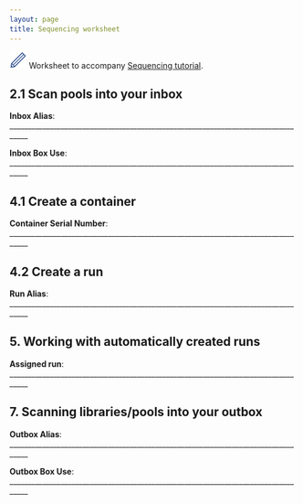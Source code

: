 ```yaml
---
layout: page
title: Sequencing worksheet
---
```




<img src="pics/blue_pencil.png"> Worksheet to accompany [Sequencing tutorial](tutorial-detailed-sequencing).

## 2.1 Scan pools into your inbox

**Inbox Alias**: ___________________________________________________________________________________

**Inbox Box Use**: ___________________________________________________________________________________


## 4.1 Create a container

**Container Serial Number**: ___________________________________________________________________________________

## 4.2 Create a run

**Run Alias**: ___________________________________________________________________________________

## 5. Working with automatically created runs

**Assigned run**: ___________________________________________________________________________________

## 7. Scanning libraries/pools into your outbox

**Outbox Alias**: ___________________________________________________________________________________

**Outbox Box Use**: ___________________________________________________________________________________

